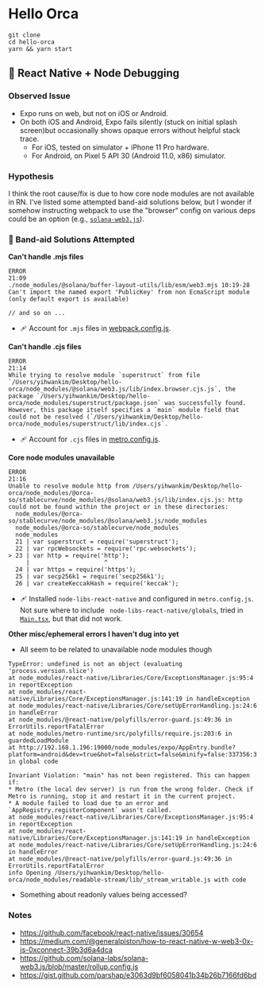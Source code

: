 # Hello Orca 
```
git clone 
cd hello-orca 
yarn && yarn start
```

## 🐞 React Native + Node Debugging 
### Observed Issue 
* Expo runs on web, but not on iOS or Android. 
* On both iOS and Android, Expo fails silently (stuck on initial splash screen)but occasionally shows opaque errors without helpful stack trace. 
  * For iOS, tested on simulator + iPhone 11 Pro hardware. 
  * For Android, on Pixel 5 API 30 (Android 11.0, x86) simulator. 

### Hypothesis 
I think the root cause/fix is due to how core node modules are not available in RN. I've listed some attempted band-aid solutions below, but I wonder if somehow instructing webpack to use the "browser" config on various deps could be an option (e.g., [`solana-web3.js`](https://github.com/solana-labs/solana-web3.js/blob/master/rollup.config.js)).

### 🤕 Band-aid Solutions Attempted

**Can't handle .mjs files**
```
ERROR
21:09
./node_modules/@solana/buffer-layout-utils/lib/esm/web3.mjs 10:19-28
Can't import the named export 'PublicKey' from non EcmaScript module (only default export is available)

// and so on ...
```
* 🩹 Account for `.mjs` files in [webpack.config.js](./webpack.config.js).


**Can't handle .cjs files**
```
ERROR
21:14
While trying to resolve module `superstruct` from file `/Users/yihwankim/Desktop/hello-orca/node_modules/@solana/web3.js/lib/index.browser.cjs.js`, the package `/Users/yihwankim/Desktop/hello-orca/node_modules/superstruct/package.json` was successfully found. However, this package itself specifies a `main` module field that could not be resolved (`/Users/yihwankim/Desktop/hello-orca/node_modules/superstruct/lib/index.cjs`. 
```
* 🩹 Account for `.cjs` files in [metro.config.js](./metro.config.js).

**Core node modules unavailable**

```
ERROR
21:16
Unable to resolve module http from /Users/yihwankim/Desktop/hello-orca/node_modules/@orca-so/stablecurve/node_modules/@solana/web3.js/lib/index.cjs.js: http could not be found within the project or in these directories:
  node_modules/@orca-so/stablecurve/node_modules/@solana/web3.js/node_modules
  node_modules/@orca-so/stablecurve/node_modules
  node_modules
  21 | var superstruct = require('superstruct');
  22 | var rpcWebsockets = require('rpc-websockets');
> 23 | var http = require('http');
     |                     ^
  24 | var https = require('https');
  25 | var secp256k1 = require('secp256k1');
  26 | var createKeccakHash = require('keccak');
  ```
  * 🩹 Installed `node-libs-react-native` and configured in `metro.config.js`. Not sure where to include ` node-libs-react-native/globals`, tried in [`Main.tsx`](./Main.tsx), but that did not work. 

**Other misc/ephemeral errors I haven't dug into yet**
* All seem to be related to unavailable node modules though

```
TypeError: undefined is not an object (evaluating 'process.version.slice')
at node_modules/react-native/Libraries/Core/ExceptionsManager.js:95:4 in reportException
at node_modules/react-native/Libraries/Core/ExceptionsManager.js:141:19 in handleException
at node_modules/react-native/Libraries/Core/setUpErrorHandling.js:24:6 in handleError
at node_modules/@react-native/polyfills/error-guard.js:49:36 in ErrorUtils.reportFatalError
at node_modules/metro-runtime/src/polyfills/require.js:203:6 in guardedLoadModule
at http://192.168.1.196:19000/node_modules/expo/AppEntry.bundle?platform=android&dev=true&hot=false&strict=false&minify=false:337356:3 in global code

Invariant Violation: "main" has not been registered. This can happen if:
* Metro (the local dev server) is run from the wrong folder. Check if Metro is running, stop it and restart it in the current project.
* A module failed to load due to an error and `AppRegistry.registerComponent` wasn't called.
at node_modules/react-native/Libraries/Core/ExceptionsManager.js:95:4 in reportException
at node_modules/react-native/Libraries/Core/ExceptionsManager.js:141:19 in handleException
at node_modules/react-native/Libraries/Core/setUpErrorHandling.js:24:6 in handleError
at node_modules/@react-native/polyfills/error-guard.js:49:36 in ErrorUtils.reportFatalError
info Opening /Users/yihwankim/Desktop/hello-orca/node_modules/readable-stream/lib/_stream_writable.js with code
```
* Something about readonly values being accessed? 
### Notes

* https://github.com/facebook/react-native/issues/30654
* https://medium.com/@generalpiston/how-to-react-native-w-web3-0x-js-0xconnect-39b3d6a4dca
* https://github.com/solana-labs/solana-web3.js/blob/master/rollup.config.js
* https://gist.github.com/parshap/e3063d9bf6058041b34b26b7166fd6bd
